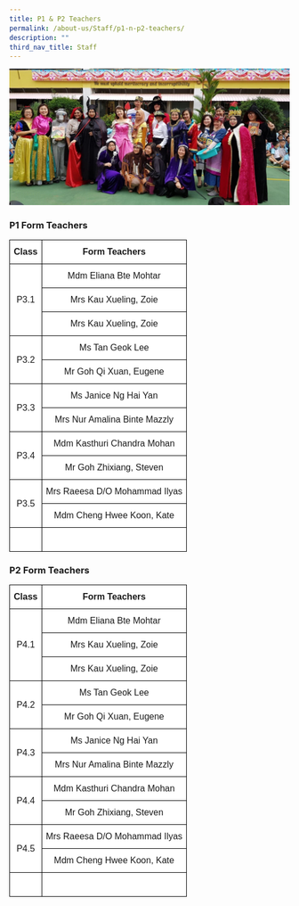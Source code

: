 ```yaml
---
title: P1 & P2 Teachers
permalink: /about-us/Staff/p1-n-p2-teachers/
description: ""
third_nav_title: Staff
---
```

![](/images/TNPS_Teachers.jpeg)

### **P1 Form Teachers**

<style type="text/css">
.tg  {border-collapse:collapse;border-spacing:0;margin:0px auto;}
.tg td{border-color:black;border-style:solid;border-width:1px;font-family:Arial, sans-serif;font-size:16px;
  overflow:hidden;padding:12px 7px;word-break:normal;}
.tg th{border-color:black;border-style:solid;border-width:1px;font-family:Arial, sans-serif;font-size:16px;
  font-weight:normal;overflow:hidden;padding:12px 7px;word-break:normal;}
.tg .tg-2g1l{background-color:#FFF;font-weight:bold;text-align:center;vertical-align:middle}
.tg .tg-f4yw{background-color:#FFF;text-align:center;vertical-align:middle}
</style>

<table class="tg">
<tbody>

<tr>
<td class="tg-2g1l">Class<br></td>
<td class="tg-2g1l">Form Teachers<br></td>
</tr>

<tr>
<td class="tg-f4yw" rowspan="3">P3.1<br></td>
<td class="tg-f4yw">Mdm Eliana Bte Mohtar<br></td>
</tr>
  
<tr>
<td class="tg-f4yw">Mrs Kau Xueling, Zoie<br></td>
</tr>
<tr>
<td class="tg-f4yw">Mrs Kau Xueling, Zoie<br></td>
</tr>

<tr>
<td class="tg-f4yw" rowspan="2">P3.2<br></td>
<td class="tg-f4yw">Ms Tan Geok Lee<br></td>
</tr>

<tr>
<td class="tg-f4yw">Mr Goh Qi Xuan, Eugene<br></td>
</tr>

<tr>
<td class="tg-f4yw" rowspan="2">P3.3<br></td>
<td class="tg-f4yw">Ms Janice Ng Hai Yan<br></td>
</tr>
  
<tr>
<td class="tg-f4yw">Mrs Nur Amalina Binte Mazzly <br></td>
</tr>
  
<tr>
<td class="tg-f4yw" rowspan="2">P3.4<br></td>
<td class="tg-f4yw">Mdm Kasthuri Chandra Mohan<br></td>
</tr>

<tr>
<td class="tg-f4yw">Mr Goh Zhixiang, Steven<br></td>
</tr>
  
<tr>
<td class="tg-f4yw" rowspan="2">P3.5<br></td>
<td class="tg-f4yw">Mrs Raeesa D/O Mohammad Ilyas<br></td>
</tr>

<tr>
<td class="tg-f4yw">Mdm Cheng Hwee Koon, Kate</td>
</tr>
 
<tr>
<td class="tg-f4yw" rowspan="1"><br></td>
<td class="tg-f4yw"><br></td>
</tr>

</tbody>
</table>

### **P2 Form Teachers**

<style type="text/css">
.tg  {border-collapse:collapse;border-spacing:0;margin:0px auto;}
.tg td{border-color:black;border-style:solid;border-width:1px;font-family:Arial, sans-serif;font-size:16px;
  overflow:hidden;padding:12px 7px;word-break:normal;}
.tg th{border-color:black;border-style:solid;border-width:1px;font-family:Arial, sans-serif;font-size:16px;
  font-weight:normal;overflow:hidden;padding:12px 7px;word-break:normal;}
.tg .tg-2g1l{background-color:#FFF;font-weight:bold;text-align:center;vertical-align:middle}
.tg .tg-f4yw{background-color:#FFF;text-align:center;vertical-align:middle}
</style>

<table class="tg">
<tbody>

<tr>
<td class="tg-2g1l">Class<br></td>
<td class="tg-2g1l">Form Teachers<br></td>
</tr>

<tr>
<td class="tg-f4yw" rowspan="3">P4.1<br></td>
<td class="tg-f4yw">Mdm Eliana Bte Mohtar<br></td>
</tr>
  
<tr>
<td class="tg-f4yw">Mrs Kau Xueling, Zoie<br></td>
</tr>
<tr>
<td class="tg-f4yw">Mrs Kau Xueling, Zoie<br></td>
</tr>

<tr>
<td class="tg-f4yw" rowspan="2">P4.2<br></td>
<td class="tg-f4yw">Ms Tan Geok Lee<br></td>
</tr>

<tr>
<td class="tg-f4yw">Mr Goh Qi Xuan, Eugene<br></td>
</tr>

<tr>
<td class="tg-f4yw" rowspan="2">P4.3<br></td>
<td class="tg-f4yw">Ms Janice Ng Hai Yan<br></td>
</tr>
  
<tr>
<td class="tg-f4yw">Mrs Nur Amalina Binte Mazzly <br></td>
</tr>
  
<tr>
<td class="tg-f4yw" rowspan="2">P4.4<br></td>
<td class="tg-f4yw">Mdm Kasthuri Chandra Mohan<br></td>
</tr>

<tr>
<td class="tg-f4yw">Mr Goh Zhixiang, Steven<br></td>
</tr>
  
<tr>
<td class="tg-f4yw" rowspan="2">P4.5<br></td>
<td class="tg-f4yw">Mrs Raeesa D/O Mohammad Ilyas<br></td>
</tr>

<tr>
<td class="tg-f4yw">Mdm Cheng Hwee Koon, Kate</td>
</tr>
 
<tr>
<td class="tg-f4yw" rowspan="1"><br></td>
<td class="tg-f4yw"><br></td>
</tr>

</tbody>
</table>